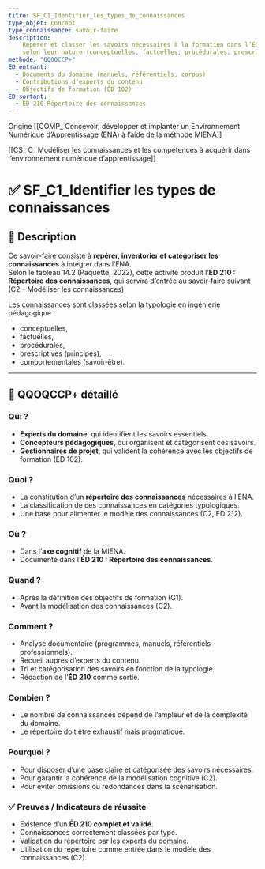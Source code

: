 ```yaml
---
titre: SF_C1_Identifier_les_types_de_connaissances
type_objet: concept
type_connaissance: savoir-faire
description:
    Repérer et classer les savoirs nécessaires à la formation dans l’ENA
    selon leur nature (conceptuelles, factuelles, procédurales, prescriptives, comportementales).
methode: "QQOQCCP+"
ED_entrant:
  - Documents du domaine (manuels, référentiels, corpus)
  - Contributions d’experts du contenu
  - Objectifs de formation (ÉD 102)
ED_sortant:
  - ÉD 210 Répertoire des connaissances
---
```

Origine
[[COMP_ Concevoir, développer et implanter un Environnement Numérique d’Apprentissage (ENA) à l’aide de la méthode MIENA]]

[[CS_ C_ Modéliser les connaissances et les compétences à acquérir dans l’environnement numérique d’apprentissage]]

# ✅ SF_C1_Identifier les types de connaissances

## 📌 Description
Ce savoir-faire consiste à **repérer, inventorier et catégoriser les connaissances** à intégrer dans l’ENA.  
Selon le tableau 14.2 (Paquette, 2022), cette activité produit l’**ÉD 210 : Répertoire des connaissances**, qui servira d’entrée au savoir‑faire suivant (C2 – Modéliser les connaissances).  

Les connaissances sont classées selon la typologie en ingénierie pédagogique :  
- conceptuelles,  
- factuelles,  
- procédurales,  
- prescriptives (principes),  
- comportementales (savoir‑être).  

---

## 🔎 QQOQCCP+ détaillé

### Qui ?
- **Experts du domaine**, qui identifient les savoirs essentiels.  
- **Concepteurs pédagogiques**, qui organisent et catégorisent ces savoirs.  
- **Gestionnaires de projet**, qui valident la cohérence avec les objectifs de formation (ÉD 102).  

### Quoi ?
- La constitution d’un **répertoire des connaissances** nécessaires à l’ENA.  
- La classification de ces connaissances en catégories typologiques.  
- Une base pour alimenter le modèle des connaissances (C2, ÉD 212).  

### Où ?
- Dans l’**axe cognitif** de la MIENA.  
- Documenté dans l’**ÉD 210 : Répertoire des connaissances**.  

### Quand ?
- Après la définition des objectifs de formation (G1).  
- Avant la modélisation des connaissances (C2).  

### Comment ?
- Analyse documentaire (programmes, manuels, référentiels professionnels).  
- Recueil auprès d’experts du contenu.  
- Tri et catégorisation des savoirs en fonction de la typologie.  
- Rédaction de l’**ÉD 210** comme sortie.  

### Combien ?
- Le nombre de connaissances dépend de l’ampleur et de la complexité du domaine.  
- Le répertoire doit être exhaustif mais pragmatique.  

### Pourquoi ?
- Pour disposer d’une base claire et catégorisée des savoirs nécessaires.  
- Pour garantir la cohérence de la modélisation cognitive (C2).  
- Pour éviter omissions ou redondances dans la scénarisation.  

### ✅ Preuves / Indicateurs de réussite
- Existence d’un **ÉD 210 complet et validé**.  
- Connaissances correctement classées par type.  
- Validation du répertoire par les experts du domaine.  
- Utilisation du répertoire comme entrée dans le modèle des connaissances (C2).  
